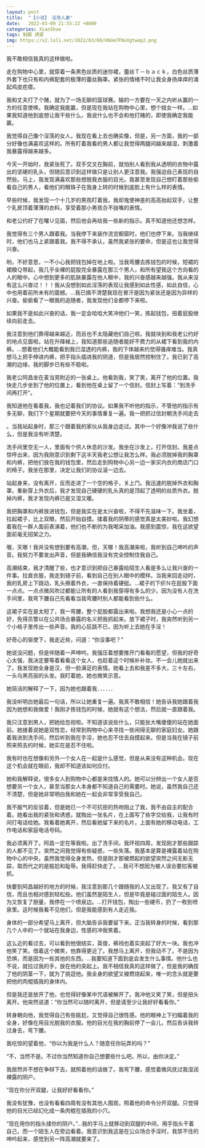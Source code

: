 ```yaml
---
layout: post
title:  "【小说】 淫荡人妻"
date:   2022-03-09 21:55:22 +0800
categories: XiaoShuo
tags: 制服 诱惑
img: https://s2.loli.net/2022/03/08/HbGm7FNxXgtwep2.png
---
```

我不敢相信我真的这样做啦。

走在购物中心里，就穿着一条黑色丝质的迷你裙，蕾丝Ｔ－ｂａｃｋ，白色丝质薄外套下也只有和内裤配套的极薄的蕾丝胸罩。紧张的情绪不时让我全身扬痒痒的涌起鸡皮疙瘩。

我和丈夫打了个赌，就为了一场无聊的篮球赛。输的一方要在一天之内听从赢的一方的任意使唤。我确定我能赢，但是现在我站在购物中心里，想个妓女一样。…如果我知道他到底想让我干些什么，我说什么也不会和他打赌的，即使我确定我能赢。

我觉得自己像个淫荡的女人，我现在看上去也确实像，但是，另一方面，我的一部分好像也满喜欢这样的。所有盯着我看的男人都让我觉得两腿间越来越湿，刺激着我暴露得越来越多。

今天一开始时，我紧张死了。双手交叉在胸前，就怕别人看到我从透明的衣物中露出的坚硬的乳头，但随后意识到这样做只是让别人更注意我。我强迫自己表现的自然些。马上，我发现满喜欢那些想脱我衣服的目光。我甚至发现自己想盯着那些偷看自己的男人，看他们的眼珠子在我身上转的时候到底脸上有什么样的表情。

早些时候，我发现一个十几岁的男孩盯着我，我却鬼使神差的高高抬起双手，让整个乳房顶着薄薄的衣料，享受着那小男孩合不拢嘴的表情。

和老公约好了在曙Ｕ见面，然后他会再给我一些新的指示。真不知道他还想怎样。

我觉得有三个男人跟着我。当我停下来装作流览橱窗时，他们也停下来。当我继续时，他们也马上紧跟着我。我不得不承认，虽然我紧张的要命，但是这也让我觉得兴奋。

哟，不好意思，一不小心我把钱包掉在地上啦。当我弯腰去拣钱包的时候，短裙的裙粮Ｑ带起，我几乎全裸的屁股完全暴露在那三个男人，和所有望我这个方向看的人的眼中。心中想到更多的肌肤暴露在他人眼中，我的兴奋感越来越强。我从来没有这么兴奋过！！！我从没想到如此淫荡的表现让我感到如此性感，如此自信，心中也用着前所未有的震撼。…我已搞不清楚我现在冒汗是因为紧张还是因为异样的兴奋。偷偷看了一眼我的追随者，我发现他们全都停下来啦。

如果我不是如此兴奋的话，我一定会哈哈大笑冲他们一笑，拣起钱包，扭着屁股继续向前走去。

我注意到他们靠得越来越近，而且也不太隐藏他们自己啦。我就块到和我老公约好的地点见面啦。站在升降梯上，我知道那些追随者能好不费力的从裙下看到我的内裤。…想着他们大概能看到我已湿透的内裤，我的下体越来约觉得骚痒难当。我真想马上把手伸进内裤，把手指头插进我的阴道，但是我居然控制住了。我已到了高潮的边缘，我的脚步已有些不稳啦。

我老公阿昌坐在麦当劳附近的一张桌上。他看到我，笑了笑，离开了他的位置。我快走几步坐到了他的位置上，看到他在桌上留了一个信封。信封上写着：“到洗手间再打开”。

我知道他在看着我，我也记着我们的协议。如果我不听他的指示，不管他的指示有多无聊，我们下个星期就要把今天的事情重复一遍。我一把抓过信封朝洗手间走去

。当我站起身时，那三个跟着我的家伙从我身边走过。其中一个好像冲我说了些什么，但是我没有听清楚。

洗手间里空无一人，里面有个供人休息的沙发。我坐在沙发上，打开信封。我差点惊呼出来，因为我刚意识到剩下这半天我老公想让我怎么样。我必须脱掉我的胸罩和内裤，把他们放在我的钱包里，然后走到购物中心另一边一家买内衣的商店门口的椅子。我坐在那里，决定让我们的协议滚一边去。

站起身来，没有离开，反而走进了一个空的格子，关上门。我迅速的脱掉外衣和胸罩。重新穿上外衣后，我才发现自己硬硬的乳头真的是顶起了透明的丝质外衣。脱掉内裤，我才发现内裤已是又湿又暖。

我把胸罩和内裤放进钱包，但是我实在是太兴奋啦，不得不先滋味一下。我坐着，拉起裙子，比上双眼，然后开始自摸。揉着我的阴蒂的感觉真是太美妙啦。我幻想着我在一群人面前表演着，他们也不断的为我喝采加油。我感到震惊，我在这欲望面前毫无招架之力。

喔，天哪！我并没有想到要有高潮，但，天哪！我高潮来啦，我听到自己呻吟的声音。我努力不要发出声音，但是我确信我没有完全控制住我自己。

高潮结束，我才清醒了些，也才意识到把自己暴露给陌生人看是多么让我兴奋的一件事。拉直衣服，我走到镜子前，看到自己在别人眼中的模样。当我来回走动时，我的乳房上下跳动，乳头擦着外衣，一直保持着硬挺。…裙子的下织Ｎ在屁股下面一点点。一点点微风吹过都能让所有的人看到我穿得有多么的少。因为没有人在洗手间里，我弯下腰自己先看看当我弯腰时别人都能看到些什么。

这裙子实在是太短了，我一弯腰，整个屁股都露出来啦。我想我还是小心一点的好，免得员警以在公共场合暴露的名义把我抓起来。放下裙子时，我突然听到另一个小格子里传出一些声音。我的心狂跳不已，因为听上去她在手淫！

好奇心的驱使下，我走近些，问道：“你没事吧？”

她说没问题，但是伴随着一声呻吟。我强压着想要推开门看看的愿望，但我的好奇心太强，我决定要等着看看这个女人，也趁着这个时候补补妆。不一会儿她就出来了。我发现她全身是汉，但一脸满足的表情。她看上去和我差不多大，三十左右，一头乌黑亮丽的头发。我盯着她，她也微笑示意。

她简洁的解释了一下，因为她也跟着我．．．．．．

我没听明白她最后一句话，所以让她重复一遍。我真不敢相信！她告诉我她跟着我因为她想和我做爱！我刚才拣钱包的时候，她就有这个想法，然后就一直跟着我。

我只注意到男人，把她给忽视啦。不知道该说些什么，只能张大嘴傻傻的站在她面前。她接着说她是双性恋，经常到购物中心来寻找一些闲得无聊的家庭妇女。她跟着我进到洗手间，然后听到我在手淫，她也忍不住去自摸起来。但是当我在镜子前照来照去的时候，她实在是忍不住啦。

我有时也在想像和另外一个女人在一起是什么感觉，但是从来没有这种机会。现在这个机会就在眼前，我却不知道该如何应付。

她和我解释说，很多女人到购物中心都是来找情人的。她可以分辨出一个女人是否想要另一个女人，甚至当那女人本身都不知道自己的需要时。她说，虽然我自己还不清楚，但是她非常明白我和她在一起会非常享受我自己。

我不服气的反驳着，但是她已一个不可抗拒的热吻阻止了我，我不由自主的配合着。她看出我的紧张和诱惑，就掏出一张名片，在上面写了些字交给我，让我有时间打电话给她。我看着她离开，然后看她留下来的名片，上面有她的移动电话，工作电话和家庭电话号码。

我必须离开了。阿昌一定在等我啦。出了洗手间，我环视四周，发现刚才那些跟踪的人都不见了。突然之间我觉得有些疑惑，一些失落。我基本是算是裸露着站在购物中心的中央，虽然我觉得全身发热，但是刚才那被燃起的欲望突然之间无影无踪，取而代之的是尴尬和耻辱。我得赶快走了。…我可不想因为被人误会要拉客被抓。

快要到阿昌越好的地方的时候，我注意到那几个跟随我的人又出现了。我又有了自信，而且也相对感到轻松些。他们虽然是陌生人，但是毕竟是碰过面的陌生人。因为又恢复了胆量，我停在一个喷泉边。…打开钱包，掏出一些硬币，扔了一枚到喷泉里。这时候我看不见他们，但是我能感到有人走近我。

身体的一部分希望马上离开，但大脑告诉我要留下来。正当我转身的时候，看到那几个人中的一个就站在我身边，性感的冲我笑着。

这么近的看过去，可以看到他很结实，英俊，裤裆也着实突起了好大一块。我也冲他笑了笑。借着这个微笑，他靠得更近了。我想马上离开，但我动不了。不是因为恐惧，而是因为一些其他的东西。…我要知道下面到底会发生什么事情。他什么也不说，就拉过我的手，放在他的突起上。我不相信我真的这样做了，但是我的确捏了他的阴茎一下，就为了挑逗他。我全身的欲望又被燃烧起来，唯一的念头就是要把他的肉棍插我的身体内。

但是我还是放开了他，也觉得好像某中咒语被解开了。我冲他又笑了笑，但是扭头离开。他突然说道：“你当然可以随时离开，但是请至少让我好好看看你。”

转身朝向他，我觉得自己有些尴尬，又觉得自己很性感。他的眼神上下扫瞄着我的全身，好像在用目光脱我的衣服。他的目光在我的胸前停了一会儿，然后告诉我转过身去，弯下腰。

我吃惊的望着他，“你以为我是什么人？随意任你玩弄的吗？”

“不，当然不是。不过你当然知道你自己想要些什么吧。所以，由你决定。”

我居然并不想在争辩下去，就照着他的话做了。我弯下腰，感觉着微风抚过我湿润裸露的阴户。

“现在你分开双腿，让我好好看看你。”

我没有犹豫，也没有看看四周有没有其他人围观，照着他的命令分开双腿。只觉得他的目光已经幻化成一条肉棍在插我的小穴。

“现在用你的指头揉你的阴户。”…我的手马上就移动到双腿的中间，用手指头干着自己，而一个陌生人在旁边看着。我意识到我这是在公众场合手淫时，我禁不住的呻吟起来，感觉到另一阵高潮就要来了。